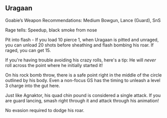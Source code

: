 ## Uragaan

Goabie’s Weapon Recommendations: Medium Bowgun, Lance (Guard), SnS

Rage tells: Speedup, black smoke from nose

Pit into flash
	- If you load 10 pierce 1, when Uragaan is pitted and unraged, you can unload 20 shots before sheathing and flash bombing his roar. If raged, you can get 15.

 If you're having trouble avoiding his crazy rolls, here's a tip: He will _never_ roll across the point where he initially started it!

On his rock bomb throw, there is a safe point right in the middle of the circle outlined by his body. Even a non-focus GS has the timing to unleash a level 3 charge into the gut here.

Just like Agnaktor, his quad chin pound is considered a single attack. If you are guard lancing, smash right through it and attack through his animation!

No evasion required to dodge his roar.

